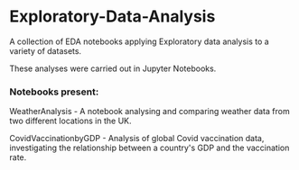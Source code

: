 # Exploratory-Data-Analysis
A collection of EDA notebooks applying Exploratory data analysis to a variety of datasets.

These analyses were carried out in Jupyter Notebooks. 

### Notebooks present:

WeatherAnalysis - A notebook analysing and comparing weather data from two different locations in the UK. 

CovidVaccinationbyGDP - Analysis of global Covid vaccination data, investigating the relationship between a country's GDP and the vaccination rate. 
